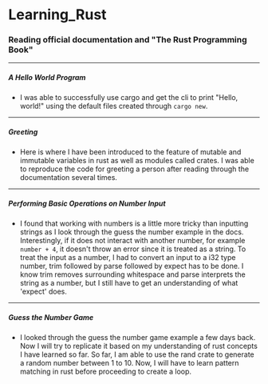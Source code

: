 # Learning_Rust
### Reading official documentation and "The Rust Programming Book"
- - -
##### A Hello World Program
- I was able to successfully use cargo and get the cli to print "Hello, world!" using the default files created through `cargo new`.
- - -
##### Greeting
- Here is where I have been introduced to the feature of mutable and immutable variables in rust as well as modules called crates. I was able to reproduce the code for greeting a person after reading through the documentation several times.
- - -
##### Performing Basic Operations on Number Input
- I found that working with numbers is a little more tricky than inputting strings as I look through the guess the number example in the docs. Interestingly, if it does not interact with another number, for example `number + 4`, it doesn't throw an error since it is treated as a string. To treat the input as a number, I had to convert an input to a i32 type number, trim followed by parse followed by expect has to be done. I know trim removes surrounding whitespace and parse interprets the string as a number, but I still have to get an understanding of what 'expect' does.
- - -
##### Guess the Number Game
- I looked through the guess the number game example a few days back. Now I will try to replicate it based on my understanding of rust concepts I have learned so far. So far, I am able to use the rand crate to generate a random number between 1 to 10. Now, I will have to learn pattern matching in rust before proceeding to create a loop.
